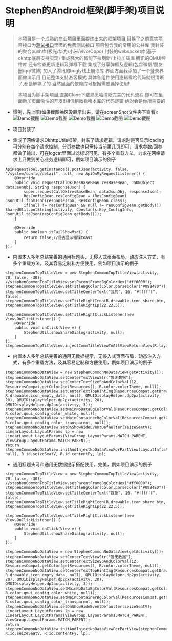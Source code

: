 # Stephen的Android框架(脚手架)项目说明
> 本项目是一个成熟的商业项目里面提炼出来的框架项目,替换了之前真实项目接口为[测试接口](https://www.apiopen.top/api.html#780786078b064fbaa278719abedba7bd)里面的免费测试接口
> 项目包含我的常用的公共库
> 我封装的聚合push库(极光/华为/小米/vivo/Oppo)
> 封装的websocket库(基于okhttp底层支持实现)
> 集成强大的智能下拉刷新/上拉加载库
> 腾讯的QMUI控件库
> 还有检查更新逻辑及弹框下载
> 集成了分享弹框及逻辑(包含微信/朋友圈/qq/微博)
> 加入了腾讯的bugly线上崩溃库
> 界面方面我添加了一个登录界面做演示用
> 目前整体支持游客模式
> 具体各组件使用逻辑看哈代码就很清晰了,都是解耦了的
> 当然里面的依赖库可根据需要选择使用!

> 本项目为脚手架项目,直接Clone下载熟悉哈清晰完美的代码流程
> 即可在里面新加页面愉快的开发!!相信稍微看哈本库的代码逻辑
> 绝对会是你所需要的

* 惯例，先上图(如果截图抽风没展示出来，请在screenShot文件夹下查看):
![Demo截图](https://github.com/woshiluoyong/StephenAppCliProject/blob/master/screenShot/1.jpg)
![Demo截图](https://github.com/woshiluoyong/StephenAppCliProject/blob/master/screenShot/2.jpg)
![Demo截图](https://github.com/woshiluoyong/StephenAppCliProject/blob/master/screenShot/3.jpg)
![Demo截图](https://github.com/woshiluoyong/StephenAppCliProject/blob/master/screenShot/4.jpg)
![Demo截图](https://github.com/woshiluoyong/StephenAppCliProject/blob/master/screenShot/5.jpg)

* 项目封装了:
* 集成了网络请求OkhttpUtils框架，封装了请求逻辑，请求时是否显示loading可分别在每个请求控制，分页参数也只需传当前第几页即可，请求参数/回参都做了输出，可在logcat里面过滤标识可见，有多个重载方法，力求在网络请求上只做到关心业务逻辑即可，例如项目演示的例子
```
ApiRequestTool.getInstance().postJson(activity, false, "/system/config/detail", null, new ApiOnMyRequestListener() {
    @Override
    public void requestCallOk(ResBaseBean resBaseBean, JSONObject dataJsonObj, String responseJson) {
        super.requestCallOk(resBaseBean, dataJsonObj, responseJson);
        ResConfigBean resConfigBean = (ResConfigBean) JsonUtil.fromJson(responseJson, ResConfigBean.class);
        if(null != resConfigBean && null != resConfigBean.getBody()) SharedUtil.putString(activity, Constants.Key_ConfigInfo, JsonUtil.toJson(resConfigBean.getBody()));
    }

    @Override
    public boolean isFailShowMsg() {
        return false;//是否显示错误toast
    }
});
```
* 内置本人多年总结完善的通用标题头，无侵入式页面布局，动态注入方式，有多个重载方法，及其容易定制和方便使用，例如项目演示的例子
```
stephenCommonTopTitleView = new StephenCommonTopTitleView(activity, 70, false, -30);
//stephenCommonTopTitleView.setParentFrameBgColorHex("#ff0000");
stephenCommonTopTitleView.setTitleBgColor(Color.parseColor("#098480"));
stephenCommonTopTitleView.setTitleCenterText("我的", 16, "#ffffff", false);
stephenCommonTopTitleView.setTitleRightIcon(R.drawable.icon_share_btn, stephenCommonTopTitleView.getTitleRightLp(22,22,5));

stephenCommonTopTitleView.setTitleRightClickListener(new View.OnClickListener() {
    @Override
    public void onClick(View v) {
        StephenUtil.showShareDialog(activity, null);
    }
});
stephenCommonTopTitleView.injectCommTitleViewToAllViewReturnView(R.layout.fragment_main_mine);
```
* 内置本人多年总结完善的通用无数据提示，无侵入式页面布局，动态注入方式，有多个重载方法，及其容易定制和方便使用，例如项目演示的例子
```
stephenCommonNoDataView = new StephenCommonNoDataView(getActivity());
stephenCommonNoDataView.setCenterTextViewStr("暂无数据");
stephenCommonNoDataView.setCenterTextSizeSpAndColorVal(12, ResourcesCompat.getColor(getResources(), R.color.colorTheme, null));
stephenCommonNoDataView.setCenterTextTopHintImg(ResourcesCompat.getDrawable(getResources(), R.drawable.icon_empty_data, null), QMUIDisplayHelper.dp2px(activity, 20), QMUIDisplayHelper.dp2px(activity, 20), QMUIDisplayHelper.dp2px(activity, 3));
stephenCommonNoDataView.setMainNoDataBgColorVal(ResourcesCompat.getColor(getResources(), R.color.qmui_config_color_white, null));
stephenCommonNoDataView.setMainContainerBgColorVal(ResourcesCompat.getColor(getResources(), R.color.qmui_config_color_transparent, null));
stephenCommonNoDataView.setOnShowHideEventDefaulter(seizeSeatV);
LinearLayout.LayoutParams lp = new LinearLayout.LayoutParams(ViewGroup.LayoutParams.MATCH_PARENT, ViewGroup.LayoutParams.MATCH_PARENT);
return stephenCommonNoDataView.initAndInjectNoDataViewForPartView(LayoutInflater.from(activity).inflate(R.layout.fragment_list_layout, null), R.id.seizeSeatV, R.id.contentFy, lp);
```
* 通用标题头可和通用无数据提示搭配使用，完美，例如项目演示的例子

```
stephenCommonTopTitleView = new StephenCommonTopTitleView(activity, 70, false, -30);
//stephenCommonTopTitleView.setParentFrameBgColorHex("#ff0000");
stephenCommonTopTitleView.setTitleBgColor(Color.parseColor("#098480"));
stephenCommonTopTitleView.setTitleCenterText("数据", 16, "#ffffff", false);
stephenCommonTopTitleView.setTitleRightIcon(R.drawable.icon_share_btn, stephenCommonTopTitleView.getTitleRightLp(22,22,5));

stephenCommonTopTitleView.setTitleRightClickListener(new View.OnClickListener() {
    @Override
    public void onClick(View v) {
        StephenUtil.showShareDialog(activity, null);
    }
});

stephenCommonNoDataView = new StephenCommonNoDataView(getActivity());
stephenCommonNoDataView.setCenterTextViewStr("暂无数据");
stephenCommonNoDataView.setCenterTextSizeSpAndColorVal(12, ResourcesCompat.getColor(getResources(), R.color.colorTheme, null));
stephenCommonNoDataView.setCenterTextTopHintImg(ResourcesCompat.getDrawable(getResources(), R.drawable.icon_empty_data, null), QMUIDisplayHelper.dp2px(activity, 20), QMUIDisplayHelper.dp2px(activity, 20), QMUIDisplayHelper.dp2px(activity, 3));
stephenCommonNoDataView.setMainNoDataBgColorVal(ResourcesCompat.getColor(getResources(), R.color.qmui_config_color_white, null));
stephenCommonNoDataView.setMainContainerBgColorVal(ResourcesCompat.getColor(getResources(), R.color.qmui_config_color_transparent, null));
stephenCommonNoDataView.setOnShowHideEventDefaulter(seizeSeatV);
LinearLayout.LayoutParams lp = new LinearLayout.LayoutParams(ViewGroup.LayoutParams.MATCH_PARENT, ViewGroup.LayoutParams.MATCH_PARENT);
return stephenCommonNoDataView.initAndInjectNoDataViewForPartView(stephenCommonTopTitleView.injectCommTitleViewToAllViewReturnView(R.layout.fragment_list_layout), R.id.seizeSeatV, R.id.contentFy, lp);
```
